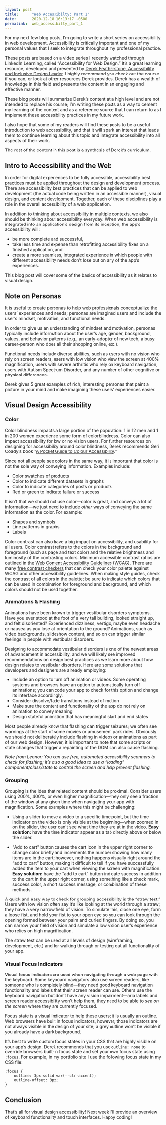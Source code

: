 ```yaml
---
layout: post
title:      "Web Accessibilty: Part 1"
date:       2020-12-18 16:13:17 -0500
permalink:  web_accessibilty_part_1
---
```



For my next few blog posts, I’m going to write a short series on accessibility in web development. Accessibility is critically important and one of my personal values that I seek to integrate throughout my professional practice.

These posts are based on a video series I recently watched through LinkedIn Learning, called “Accessibility for Web Design.” It’s a great learning resource, developed and presented by [Derek Featherstone, Accessibility and Inclusive Design Leader](https://www.linkedin.com/in/derekfeatherstone/). I highly recommend you check out the course if you can, or look at other resources Derek provides. Derek has a wealth of knowledge in this field and presents the content in an engaging and effective manner.

These blog posts will summarize Derek’s content at a high level and are not intended to replace his course; I’m writing these posts as a way to cement my learning of the content and as a reference source that I can return to as I implement these accessibility practices in my future work.

I also hope that some of my readers will find these posts to be a useful introduction to web accessibility, and that it will spark an interest that leads them to continue learning about this topic and integrate accessibility into all aspects of their work.

The rest of the content in this post is a synthesis of Derek’s curriculum.

## Intro to Accessibility and the Web

In order for digital experiences to be fully accessible, accessibility best practices must be applied throughout the design and development process. There are accessibility best practices that can be applied to web development (the actual code being written in an accessible manner), visual design, and content development. Together, each of these disciplines play a role in the overall accessibility of a web application.

In addition to thinking about accessibility in multiple contexts, we also should be thinking about accessibility everyday. When web accessibility is integrated into an application’s design from its inception, the app’s accessibility will:
* be more complete and successful,
* take less time and expense than retrofitting accessibility fixes on a finished application, and
* create a more seamless, integrated experience in which people with different accessibility needs don’t lose out on any of the app’s experiences.

This blog post will cover some of the basics of accessibility as it relates to visual design.

## Note on Personas

It is useful to create personas to help web professionals conceptualize the users’ experiences and needs; personas are imagined users and include the user’s mindset, motivation, and functional needs.

In order to give us an understanding of mindset and motivation, personas typically include information about the user’s age, gender, background, values, and behavior patterns (e.g., an early-adopter of new tech, a busy career-person who does all their shopping online, etc.).

Functional needs include diverse abilities, such as users with no vision who rely on screen readers, users with low vision who view the screen at 400% magnification, users with severe arthritis who rely on keyboard navigation, users with Autism Spectrum Disorder, and any number of other cognitive or physical differences.

Derek gives 5 great examples of rich, interesting personas that paint a picture in your mind and make imagining these users’ experiences easier.

## Visual Design Accessibility

### Color

Color blindness impacts a large portion of the population: 1 in 12 men and 1 in 200 women experience some form of colorblindness. Color can also impact accessibility for low or no vision users. For further resources on designing for accessibility around color blindness, Derek recommends Geri Coady’s book “[A Pocket Guide to Colour Accessibility](https://www.fivesimplesteps.com/products/colour-accessibility).”

Since not all people see colors in the same way, it is important that color is not the sole way of conveying information. Examples include:

* Color swatches of products
* Color to indicate different datasets in graphs
* Color to indicate categories of posts or products
* Red or green to indicate failure or success

It isn’t that we should not use color—color is great, and conveys a lot of information—we just need to include *other* ways of conveying the same information as the color. For example:

* Shapes and symbols
* Line patterns in graphs
* Labels 

Color contrast can also have a big impact on accessibility, and usability for all users. Color contrast refers to the colors in the background and foreground (such as page and text color) and the relative brightness and luminosity of the contrasting colors. Minimum accessible contrast ratios are outlined in the [Web Content Accessibility Guidelines (WCAG)](https://www.w3.org/WAI/standards-guidelines/wcag/). There are many [free contrast checkers](https://contrastchecker.com/) that can check your color palette against WCAG and other accessibility guidelines. When making style guides, check the contrast of all colors in the palette; be sure to indicate which colors that can be used in combination for foreground and background, and which colors should not be used together.

### Animations & Flashing

Animations have been known to trigger vestibular disorders symptoms. Have you ever stood at the foot of a very tall building, looked straight up, and felt disoriented? Experienced dizziness, vertigo, maybe even headache or nausea as you lose all orientation to the ground? Animations, such as video backgrounds, slideshow content, and so on can trigger similar feelings in people with vestibular disorders.

Designing to accommodate vestibular disorders is one of the newest areas of advancement in accessibility, and we will likely see improved recommendations on design best practices as we learn more about how design relates to vestibular disorders. Here are some solutions that developers and designers are already employing:

* Include an option to turn off animation or videos. Some operating systems and browsers have an option to automatically turn off animations; you can code your app to check for this option and change its interface accordingly.
* Consider dissolve/fade transitions instead of motion
* Make sure the content and functionality of the app do not rely on animation to convey meaning
* Design stateful animation that has meaningful start and end states

Most people already know that flashing can trigger seizures; we often see warnings at the start of some movies or amusement park rides. Obviously we should not deliberately include flashing in videos or animations as part of our web design. However, it is important to note that some scripts or state changes that trigger a repainting of the DOM can also cause flashing.

*Note from Leonor: You can use free, automated accessibility scanners to check for flashing; it’s also a good idea to use a “loading” component/class/state to control the screen and help prevent flashing.*

### Grouping

Grouping is the idea that related content should be proximal. Consider users using 200%, 400%, or even higher magnification—they only see a fraction of the window at any given time when navigating your app with magnification. Some examples where this might be challenging:

* Using a slider to move a video to a specific time point, but the time indicator on the video is only visible at the beginning—when zoomed in on the slider, the user can’t see what time they are at in the video. **Easy solution:** have the time indicator appear as a tab directly above or below the slider.

* "Add to cart" button causes the cart icon in the upper right corner to change color briefly and increments the number showing how many items are in the cart; however, nothing happens visually right around the “add to cart” button, making it difficult to tell if you have successfully added the item to your cart when viewing the screen with magnification. **Easy solution:** have the “add to cart” button indicate success in addition to the cart in the upper right corner, using something like a check mark, success color, a short success message, or combination of these methods.

A quick and easy way to check for grouping accessibility is the “straw test.” Users with low vision often say it’s like looking at the world through a straw; they have a very narrow field of vision. To simulate this, close one eye, form a loose fist, and hold your fist to your open eye so you can look through the opening formed between your palm and curled fingers. By doing so, you can narrow your field of vision and simulate a low vision user’s experience who relies on high magnification.

The straw test can be used at all levels of design (wireframing, development, etc.) and for walking through or testing out all functionality of your app.

### Visual Focus Indicators

Visual focus indicators are used when navigating through a web page with the keyboard. Some keyboard navigators also use screen readers, like someone who is completely blind—they need good keyboard navigation functionality and labels that their screen reader can use. Others use the keyboard navigation but don’t have any vision impairment—aria labels and screen reader accessibility won’t help them, they need to be able to *see on the screen* where they are currently focused.

Focus state is a visual indicator to help these users; it is usually an outline. Web browsers have built in focus indicators, however, those indicators are not always visible in the design of your site; a grey outline won’t be visible if you already have a dark background.

It’s best to write custom focus states in your CSS that are highly visible on your app’s design. Derek recommends that you use `outline: none` to override browsers built-in focus state and set your own focus state using `:focus`. For example, in my portfolio site I use the following focus state in my CSS file:

```
:focus {
    outline: 3px solid var(--clr-accent);
    outline-offset: 3px;
}
```

## Conclusion

That’s all for visual design accessibility! Next week I’ll provide an overview of keyboard functionality and touch interfaces. Happy coding!

